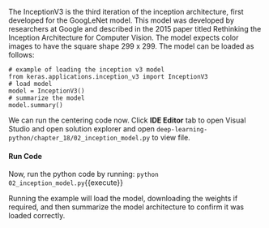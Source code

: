 The InceptionV3 is the third iteration of the inception architecture, first developed for the
GoogLeNet model. This model was developed by researchers at Google and described in the 2015
paper titled Rethinking the Inception Architecture for Computer Vision. The model
expects color images to have the square shape 299 x 299. The model can be loaded as follows:

```
# example of loading the inception v3 model
from keras.applications.inception_v3 import InceptionV3
# load model
model = InceptionV3()
# summarize the model
model.summary()
```

We can run the centering code now. Click **IDE Editor** tab to open Visual Studio and open solution explorer and open `deep-learning-python/chapter_18/02_inception_model.py` to view file.


#### Run Code
Now, run the python code by running: `python 02_inception_model.py`{{execute}}

Running the example will load the model, downloading the weights if required, and then
summarize the model architecture to confirm it was loaded correctly.